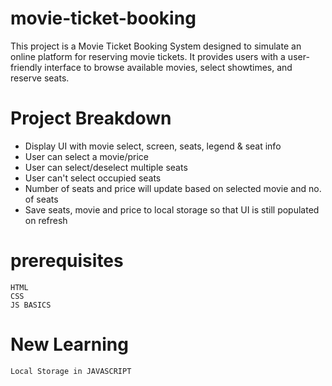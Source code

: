 # movie-ticket-booking
This project is a Movie Ticket Booking System designed to simulate an online platform for reserving movie tickets. It provides users with a user-friendly interface to browse available movies, select showtimes, and reserve seats.



# Project Breakdown

- Display UI with movie select, screen, seats, legend & seat info
- User can select a movie/price
- User can select/deselect multiple seats
- User can't select occupied seats
- Number of seats and price will update based on selected movie and no. of seats
- Save seats, movie and price to local storage so that UI is still populated on refresh

# prerequisites

    HTML
    CSS
    JS BASICS

# New Learning

    Local Storage in JAVASCRIPT

